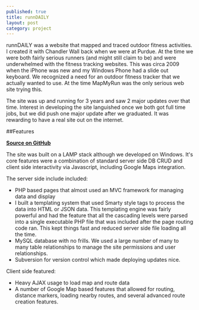 ```yaml
---
published: true
title: runnDAILY
layout: post
category: project
---
```


runnDAILY was a website that mapped and traced outdoor fitness activities.  I created it with Chandler Wall back when we were at Purdue.  At the time we were both fairly serious runners (and might still claim to be) and were underwhelmed with the fitness tracking websites.  This was circa 2009 when the iPhone was new and my Windows Phone had a slide out keyboard.  We recognized a need for an outdoor fitness tracker that we actually wanted to use.  At the time MapMyRun was the only serious web site trying this.

The site was up and running for 3 years and saw 2 major updates over that time.  Interest in developing the site languished once we both got full time jobs, but we did push one major update after we graduated.  It was rewarding to have a real site out on the internet.

##Features

[**Source on GitHub**](https://github.com/byronwall/runnDAILY)

The site was built on a LAMP stack although we developed on Windows.  It's core features were a combination of standard server side DB CRUD and client side interactivity via Javascript, including Google Maps integration.

The server side include included:

 - PHP based pages that almost used an MVC framework for managing data and display
 - I built a templating system that used Smarty style tags to process the data into HTML or JSON data.  This templating engine was fairly powerful and had the feature that all the cascading levels were parsed into a single executable PHP file that was included after the page routing code ran.  This kept things fast and reduced server side file loading all the time.
 - MySQL database with no frills.  We used a large number of many to many table relationships to manage the site permissions and user relationships.
 - Subversion for version control which made deploying updates nice.

Client side featured:

 - Heavy AJAX usage to load map and route data
 - A number of Google Map based features that allowed for routing, distance markers, loading nearby routes, and several advanced route creation features.
